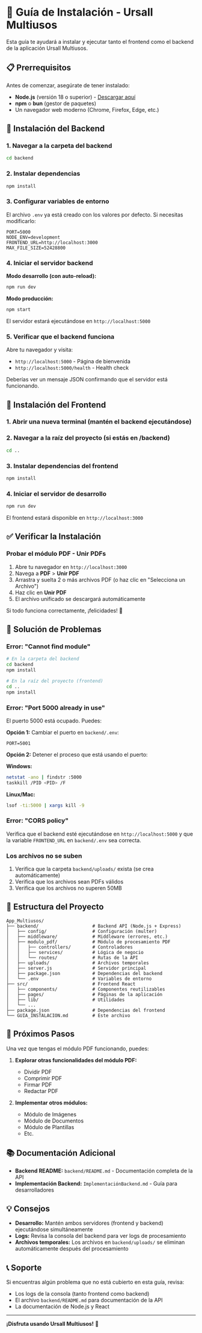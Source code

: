 # 🚀 Guía de Instalación - Ursall Multiusos

Esta guía te ayudará a instalar y ejecutar tanto el frontend como el backend de la aplicación Ursall Multiusos.

## 📋 Prerrequisitos

Antes de comenzar, asegúrate de tener instalado:

- **Node.js** (versión 18 o superior) - [Descargar aquí](https://nodejs.org/)
- **npm** o **bun** (gestor de paquetes)
- Un navegador web moderno (Chrome, Firefox, Edge, etc.)

## 🔧 Instalación del Backend

### 1. Navegar a la carpeta del backend

```bash
cd backend
```

### 2. Instalar dependencias

```bash
npm install
```

### 3. Configurar variables de entorno

El archivo `.env` ya está creado con los valores por defecto. Si necesitas modificarlo:

```env
PORT=5000
NODE_ENV=development
FRONTEND_URL=http://localhost:3000
MAX_FILE_SIZE=52428800
```

### 4. Iniciar el servidor backend

**Modo desarrollo (con auto-reload):**
```bash
npm run dev
```

**Modo producción:**
```bash
npm start
```

El servidor estará ejecutándose en `http://localhost:5000`

### 5. Verificar que el backend funciona

Abre tu navegador y visita:
- `http://localhost:5000` - Página de bienvenida
- `http://localhost:5000/health` - Health check

Deberías ver un mensaje JSON confirmando que el servidor está funcionando.

## 🎨 Instalación del Frontend

### 1. Abrir una nueva terminal (mantén el backend ejecutándose)

### 2. Navegar a la raíz del proyecto (si estás en /backend)

```bash
cd ..
```

### 3. Instalar dependencias del frontend

```bash
npm install
```

### 4. Iniciar el servidor de desarrollo

```bash
npm run dev
```

El frontend estará disponible en `http://localhost:3000`

## ✅ Verificar la Instalación

### Probar el módulo PDF - Unir PDFs

1. Abre tu navegador en `http://localhost:3000`
2. Navega a **PDF** > **Unir PDF**
3. Arrastra y suelta 2 o más archivos PDF (o haz clic en "Selecciona un Archivo")
4. Haz clic en **Unir PDF**
5. El archivo unificado se descargará automáticamente

Si todo funciona correctamente, ¡felicidades! 🎉

## 🐛 Solución de Problemas

### Error: "Cannot find module"

```bash
# En la carpeta del backend
cd backend
npm install

# En la raíz del proyecto (frontend)
cd ..
npm install
```

### Error: "Port 5000 already in use"

El puerto 5000 está ocupado. Puedes:

**Opción 1:** Cambiar el puerto en `backend/.env`:
```env
PORT=5001
```

**Opción 2:** Detener el proceso que está usando el puerto:

**Windows:**
```bash
netstat -ano | findstr :5000
taskkill /PID <PID> /F
```

**Linux/Mac:**
```bash
lsof -ti:5000 | xargs kill -9
```

### Error: "CORS policy"

Verifica que el backend esté ejecutándose en `http://localhost:5000` y que la variable `FRONTEND_URL` en `backend/.env` sea correcta.

### Los archivos no se suben

1. Verifica que la carpeta `backend/uploads/` exista (se crea automáticamente)
2. Verifica que los archivos sean PDFs válidos
3. Verifica que los archivos no superen 50MB

## 📁 Estructura del Proyecto

```
App_Multiusos/
├── backend/                    # Backend API (Node.js + Express)
│   ├── config/                 # Configuración (multer)
│   ├── middleware/             # Middleware (errores, etc.)
│   ├── modulo_pdf/             # Módulo de procesamiento PDF
│   │   ├── controllers/        # Controladores
│   │   ├── services/           # Lógica de negocio
│   │   └── routes/             # Rutas de la API
│   ├── uploads/                # Archivos temporales
│   ├── server.js               # Servidor principal
│   ├── package.json            # Dependencias del backend
│   └── .env                    # Variables de entorno
├── src/                        # Frontend React
│   ├── components/             # Componentes reutilizables
│   ├── pages/                  # Páginas de la aplicación
│   ├── lib/                    # Utilidades
│   └── ...
├── package.json                # Dependencias del frontend
└── GUIA_INSTALACION.md         # Este archivo
```

## 🚀 Próximos Pasos

Una vez que tengas el módulo PDF funcionando, puedes:

1. **Explorar otras funcionalidades del módulo PDF:**
   - Dividir PDF
   - Comprimir PDF
   - Firmar PDF
   - Redactar PDF

2. **Implementar otros módulos:**
   - Módulo de Imágenes
   - Módulo de Documentos
   - Módulo de Plantillas
   - Etc.

## 📚 Documentación Adicional

- **Backend README:** `backend/README.md` - Documentación completa de la API
- **Implementación Backend:** `ImplementaciónBackend.md` - Guía para desarrolladores

## 💡 Consejos

- **Desarrollo:** Mantén ambos servidores (frontend y backend) ejecutándose simultáneamente
- **Logs:** Revisa la consola del backend para ver logs de procesamiento
- **Archivos temporales:** Los archivos en `backend/uploads/` se eliminan automáticamente después del procesamiento

## 📞 Soporte

Si encuentras algún problema que no está cubierto en esta guía, revisa:
- Los logs de la consola (tanto frontend como backend)
- El archivo `backend/README.md` para documentación de la API
- La documentación de Node.js y React

---

**¡Disfruta usando Ursall Multiusos!** 🎉
